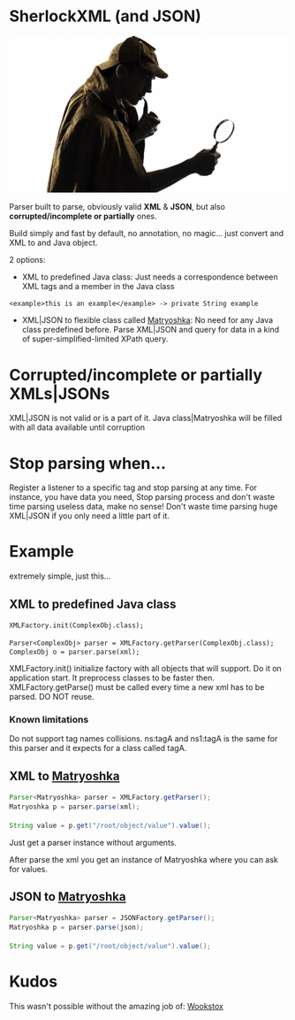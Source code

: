 # SherlockXML (and JSON)

![Sherlock holmes](sherlockholmes.jpg "Sherlock Holmes")


Parser built to parse, obviously valid **XML** & **JSON**, but also **corrupted/incomplete or partially** ones.

Build simply and fast by default, no annotation, no magic... just convert and XML to and Java object.

2 options:
- XML to predefined Java class: Just needs a correspondence between XML tags and a member in the Java class

```
<example>this is an example</example> -> private String example
```

- XML|JSON to flexible class called [Matryoshka](https://github.com/faltimiras/Matryoshka): No need for any Java class predefined before. Parse XML|JSON and query for data in a kind of super-simplified-limited XPath query. 

# Corrupted/incomplete or partially XMLs|JSONs

XML|JSON is not valid or is a part of it. Java class|Matryoshka will be filled with all data available until corruption

# Stop parsing when...

Register a listener to a specific tag and stop parsing at any time. 
For instance, you have data you need, Stop parsing process and don't waste time parsing useless data, make no sense!
Don't waste time parsing huge XML|JSON if you only need a little part of it.


# Example

extremely simple, just this...

## XML to predefined Java class

```
XMLFactory.init(ComplexObj.class);

Parser<ComplexObj> parser = XMLFactory.getParser(ComplexObj.class);
ComplexObj o = parser.parse(xml);
```

XMLFactory.init() initialize factory with all objects that will support. Do it on application start. It preprocess classes to be faster then.
XMLFactory.getParse() must be called every time a new xml has to be parsed. DO NOT reuse.

### Known limitations
Do not support tag names collisions. ns:tagA and ns1:tagA is the same for this parser and it expects for a class called tagA.


## XML to [Matryoshka](https://github.com/faltimiras/Matryoshka)

```java
Parser<Matryoshka> parser = XMLFactory.getParser();
Matryoshka p = parser.parse(xml);

String value = p.get("/root/object/value").value();
```

Just get a parser instance without arguments.

After parse the xml you get an instance of Matryoshka where you can ask for values.

## JSON to [Matryoshka](https://github.com/faltimiras/Matryoshka)
```java
Parser<Matryoshka> parser = JSONFactory.getParser();
Matryoshka p = parser.parse(json);

String value = p.get("/root/object/value").value();
```

# Kudos
This wasn't possible without the amazing job of:
[Wookstox](https://github.com/FasterXML/woodstox)
